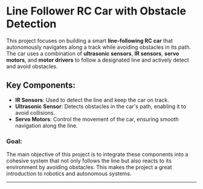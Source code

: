 # Line Follower RC Car with Obstacle Detection

This project focuses on building a smart **line-following RC car** that autonomously navigates along a track while avoiding obstacles in its path. The car uses a combination of **ultrasonic sensors**, **IR sensors**, **servo motors**, and **motor drivers** to follow a designated line and actively detect and avoid obstacles.

## Key Components:
- **IR Sensors**: Used to detect the line and keep the car on track.
- **Ultrasonic Sensor**: Detects obstacles in the car's path, enabling it to avoid collisions.
- **Servo Motors**: Control the movement of the car, ensuring smooth navigation along the line.

### Goal:
The main objective of this project is to integrate these components into a cohesive system that not only follows the line but also reacts to its environment by avoiding obstacles. This makes the project a great introduction to robotics and autonomous systems.

---
